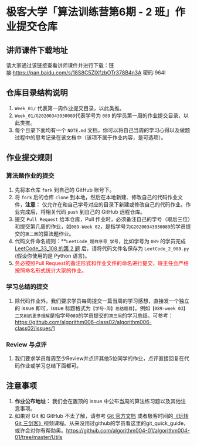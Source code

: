 # 极客大学「算法训练营第6期 - 2 班」作业提交仓库

## 讲师课件下载地址

请大家通过该链接查看讲师课件并进行下载：链接:https://pan.baidu.com/s/18S8C5ZIXfzbOTr378B4n3A  密码:964l


## 仓库目录结构说明

1. `Week_01/` 代表第一周作业提交目录，以此类推。
2. `Week_01/G20200343030089`代表学号为 `089` 的学员第一周的作业提交目录，以此类推。
3. 每个目录下面均有一个 `NOTE.md` 文档，你可以将自己当周的学习心得以及做题过程中的思考记录在该文档中（该项不属于作业内容，是可选项）。

## 作业提交规则

### 算法题作业的提交
1. 先将本仓库 `fork` 到自己的 GitHub 账号下。
2. 将 `fork` 后的仓库 `clone` 到本地，然后在本地新建、修改自己的代码作业文件，**注意：** 仅允许在和自己学号对应的目录下新建或修改自己的代码作业。作业完成后，将相关代码 `push` 到自己的 GitHub 远程仓库。
3. 提交 `Pull Request` 给本仓库，Pull 作业时，必须备注自己的学号（取后三位）和提交第几周的作业，如`089-Week 02`，是指学号为`G20200343030089`的学员提交的`第二周`的算法题作业。
4. 代码文件命名规则：**`LeetCode_题目序号_学号`，比如学号为 `089` 的学员完成 [LeetCode_33_108 的第 2 题](https://leetcode.com/problems/add-two-numbers/description/) 后，请将代码文件名保存为  `LeetCode_2_089.py` (假设你使用的是 Python 语言)。
5. <font color='red'> 务必按照Pull Request的备注形式和作业文件的命名进行提交，班主任会严格按照命名形式统计大家的作业。 </font>

### 学习总结的提交
1. 除代码作业外，我们要求学员每周提交一篇当周的学习感想，直接发一个独立的 issue 即可，issue 标题格式为`【学号-周】总结题目】`。例如`【089-week 03】二叉树的更多理解`是指学号`089`的学员提交的`第三周`的学习总结。可参考：https://github.com/algorithm006-class02/algorithm006-class02/issues/1

### Review 与点评
1. 我们要求学员每周至少Review并点评其他5位同学的作业，点评直接回复在代码作业或学习总结下面都可。

## 注意事项
1. **作业公布地址：** 我们会在置顶的 issue 中公布当周的算法练习题以及其他注意事项。
2. 如果对 Git 和 GitHub 不太了解，请参考 [Git 官方文档](https://git-scm.com/book/zh/v2) 或者极客时间的[《玩转 Git 三剑客》](https://time.geekbang.org/course/intro/145)视频课程。从来没用过github的学员看这里的git_quick_guide，或许会对你有帮助奥。https://github.com/algorithm004-01/algorithm004-01/tree/master/Utils
